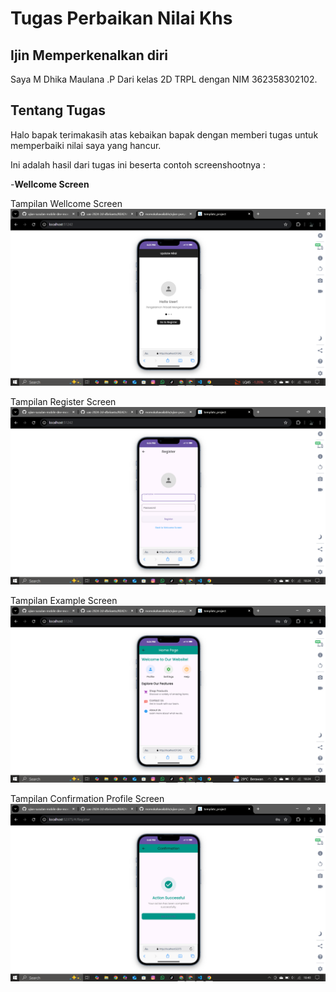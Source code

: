 # Tugas Perbaikan Nilai Khs

## Ijin Memperkenalkan diri 
Saya M Dhika Maulana .P Dari kelas 2D TRPL dengan NIM 362358302102.
## Tentang Tugas 
Halo bapak terimakasih atas kebaikan bapak dengan memberi tugas untuk memperbaiki nilai saya yang hancur.

Ini adalah hasil dari tugas ini beserta contoh screenshootnya :

-**Wellcome Screen**

Tampilan Wellcome Screen
![](assets/images/we.png)

Tampilan Register Screen
![](assets/images/re.png)

Tampilan Example Screen
![](assets/images/ex.png)

Tampilan Confirmation Profile Screen
![](assets/images/co.png)